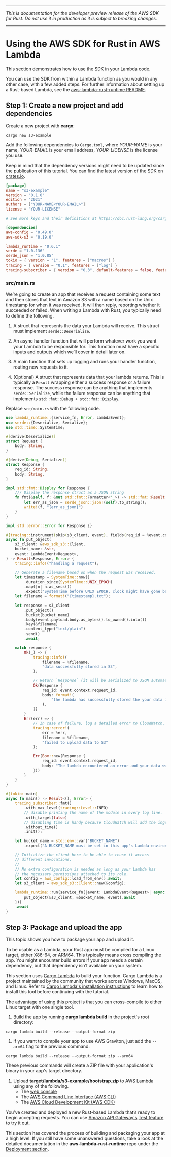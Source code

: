 --------

 *This is documentation for the developer preview release of the AWS SDK for Rust\. Do not use it in production as it is subject to breaking changes\.* 

--------

# Using the AWS SDK for Rust in AWS Lambda<a name="lambda"></a>

This section demonstrates how to use the SDK in your Lambda code\.

You can use the SDK from within a Lambda function as you would in any other case, with a few added steps\. For further information about setting up a Rust\-based Lambda, see the [aws\-lambda\-rust\-runtime README](https://github.com/awslabs/aws-lambda-rust-runtime#2-deploying-the-binary-to-aws-lambda)\. 

## Step 1: Create a new project and add dependencies<a name="lambda-step1"></a>

Create a new project with **cargo**:

```
cargo new s3-example
```

Add the following dependencies to `Cargo.toml`, where *YOUR\-NAME* is your name, *YOUR\-EMAIL* is your email address, *YOUR\-LICENSE* is the license you use.

Keep in mind that the dependency versions might need to be updated since the publication of this tutorial. You can find the latest version of the SDK on [crates\.io](https://crates.io/search?q=aws-sdk)\.

```toml
[package]
name = "s3-example"
version = "0.1.0"
edition = "2021"
authors = ["YOUR-NAME<YOUR-EMAIL>"]
license = "YOUR-LICENSE"

# See more keys and their definitions at https://doc.rust-lang.org/cargo/reference/manifest.html

[dependencies]
aws-config = "0.49.0"
aws-sdk-s3 = "0.19.0"

lambda_runtime = "0.6.1"
serde = "1.0.136"
serde_json = "1.0.85"
tokio = { version = "1", features = ["macros"] }
tracing = { version = "0.1", features = ["log"] }
tracing-subscriber = { version = "0.3", default-features = false, features = ["fmt"] }
```

### src/main\.rs<a name="lambda-step2-main.rs"></a>

We’re going to create an app that receives a request containing some text and then stores that text in Amazon S3 with a name based on the Unix timestamp for when it was received\. It will then reply, reporting whether it succeeded or failed\. When writing a Lambda with Rust, you typically need to define the following\.

1. A struct that represents the data your Lambda will receive\. This struct must implement `serde::Deserialize`\.

1. An async handler function that will perform whatever work you want your Lambda to be responsible for\. This function must have a specific inputs and outputs which we’ll cover in detail later on\.

1. A main function that sets up logging and runs your handler function, routing new requests to it\.

1. \(Optional\) A struct that represents data that your lambda returns\. This is typically a `Result` wrapping either a success response or a failure response. The success response can be anything that implements `serde::Serialize`\, while the failure response can be anything that implements `std::fmt::Debug + std::fmt::Display`.

Replace `src/main.rs` with the following code\.

```rust
use lambda_runtime::{service_fn, Error, LambdaEvent};
use serde::{Deserialize, Serialize};
use std::time::SystemTime;

#[derive(Deserialize)]
struct Request {
    body: String,
}

#[derive(Debug, Serialize)]
struct Response {
    req_id: String,
    body: String,
}

impl std::fmt::Display for Response {
    /// Display the response struct as a JSON string
    fn fmt(&self, f: &mut std::fmt::Formatter<'_>) -> std::fmt::Result {
        let err_as_json = serde_json::json!(self).to_string();
        write!(f, "{err_as_json}")
    }
}

impl std::error::Error for Response {}

#[tracing::instrument(skip(s3_client, event), fields(req_id = %event.context.request_id))]
async fn put_object(
    s3_client: &aws_sdk_s3::Client,
    bucket_name: &str,
    event: LambdaEvent<Request>,
) -> Result<Response, Error> {
    tracing::info!("handling a request");

    // Generate a filename based on when the request was received.
    let timestamp = SystemTime::now()
        .duration_since(SystemTime::UNIX_EPOCH)
        .map(|n| n.as_secs())
        .expect("SystemTime before UNIX EPOCH, clock might have gone backwards");
    let filename = format!("{timestamp}.txt");

    let response = s3_client
        .put_object()
        .bucket(bucket_name)
        .body(event.payload.body.as_bytes().to_owned().into())
        .key(&filename)
        .content_type("text/plain")
        .send()
        .await;

    match response {
        Ok(_) => {
            tracing::info!(
                filename = %filename,
                "data successfully stored in S3",
            );

            // Return `Response` (it will be serialized to JSON automatically by the runtime)
            Ok(Response {
                req_id: event.context.request_id,
                body: format!(
                    "the lambda has successfully stored the your data in S3 with name '{filename}'"
                ),
            })
        }
        Err(err) => {
            // In case of failure, log a detailed error to CloudWatch.
            tracing::error!(
                err = %err,
                filename = %filename,
                "failed to upload data to S3"
            );

            Err(Box::new(Response {
                req_id: event.context.request_id,
                body: "The lambda encountered an error and your data was not saved".to_owned(),
            }))
        }
    }
}

#[tokio::main]
async fn main() -> Result<(), Error> {
    tracing_subscriber::fmt()
        .with_max_level(tracing::Level::INFO)
        // disable printing the name of the module in every log line.
        .with_target(false)
        // disabling time is handy because CloudWatch will add the ingestion time.
        .without_time()
        .init();

    let bucket_name = std::env::var("BUCKET_NAME")
        .expect("A BUCKET_NAME must be set in this app's Lambda environment variables.");

    // Initialize the client here to be able to reuse it across
    // different invocations.
    //
    // No extra configuration is needed as long as your Lambda has
    // the necessary permissions attached to its role.
    let config = aws_config::load_from_env().await;
    let s3_client = aws_sdk_s3::Client::new(&config);

    lambda_runtime::run(service_fn(|event: LambdaEvent<Request>| async {
        put_object(&s3_client, &bucket_name, event).await
    }))
    .await
}
```

## Step 3: Package and upload the app<a name="lambda-step3"></a>

This topic shows you how to package your app and upload it\.

To be usable as a Lambda, your Rust app must be compiled for a Linux target, either X86-64, or ARM64\. This typically means cross compiling the app\. You might encounter build errors if your app needs a certain dependency, but that dependency isn’t available on your system\.

This section uses [Cargo Lambda](https:://www.cargo-lambda.info) to build your function. Cargo Lambda is a project maintained by the community that works across Windows, MacOS, and Linux. Refer to [Cargo Lambda's installation instructions](https://www.cargo-lambda.info/guide/installation.html) to learn how to install this tool before continuing with the tutorial.

The advantage of using this project is that you can cross-compile to either Linux target with one single tool.

1. Build the app by running **cargo lambda build** in the project's root directory:

```
cargo lambda build --release --output-format zip
```

1. If you want to compile your app to use AWS Graviton, just add the `--arm64` flag to the previous command:

```
cargo lambda build --release --output-format zip --arm64
```

These previous commands will create a ZIP file with your application's binary in your app's target directory.

1. Upload **target/lambda/s3-example/bootstrap\.zip** to AWS Lambda using any of the following\.
   + The [web console](https://docs.aws.amazon.com/lambda/latest/dg/gettingstarted-package.html)
   + The [AWS Command Line Interface \(AWS CLI\)](https://github.com/awslabs/aws-lambda-rust-runtime#aws-cli)
   + The [AWS Cloud Development Kit \(AWS CDK\)](https://aws.amazon.com/cdk)

You’ve created and deployed a new Rust\-based Lambda that’s ready to begin accepting requests\. You can use [Amazon API Gateway's](https://aws.amazon.com/api-gateway) [Test feature](https://docs.aws.amazon.com/apigateway/latest/developerguide/how-to-test-method.html) to try it out\.

This section has covered the process of building and packaging your app at a high level\. If you still have some unanswered questions, take a look at the detailed documentation in the **aws\-lambda\-rust\-runtime** repo under the [Deployment section](https://github.com/awslabs/aws-lambda-rust-runtime#2-deploying-the-binary-to-aws-lambda)\.